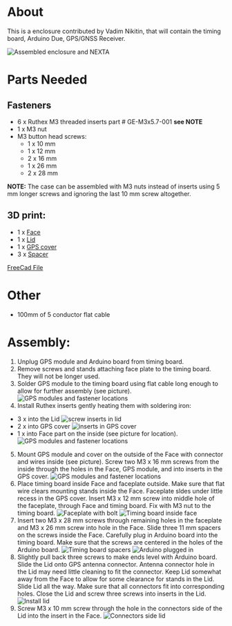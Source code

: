 # About
This is a enclosure contributed by Vadim Nikitin, that will contain the timing board, Arduino Due, GPS/GNSS Receiver.

![Assembled enclosure and NEXTA](./imgs/case_assembled.jpg)
# Parts Needed
## Fasteners
* 6 x Ruthex M3 threaded inserts part # GE-M3x5.7-001 **see NOTE**
* 1 x M3 nut
* M3 button head screws:
  * 1 x 10 mm
  * 1 x 12 mm
  * 2 x 16 mm
  * 1 x 26 mm
  * 2 x 28 mm

**NOTE:** The case can be assembled with M3 nuts instead of inserts using 5 mm longer screws and ignoring the last 10 mm screw altogether. 

## 3D print:
* 1 x [Face](./nexta_box_v6_face.stl)
* 1 x [Lid](./nexta_box_v6_lid.stl)
* 1 x [GPS cover](./nexta_box_v6_gps_cover.stl)
* 3 x [Spacer](./nexta_box_v6_spacer.stl)

[FreeCad File](./nexta_box_v6.FCStd)

# Other
* 100mm of 5 conductor flat cable


# Assembly:
1. Unplug GPS module and Arduino board from timing board.
2. Remove screws and stands attaching face plate to the timing board. They will not be longer used.
3. Solder GPS module to the timing board using flat cable long enough to allow for further assembly (see picture).
  ![GPS modules and fastener locations](./imgs/location_of_fasteners.png)
4. Install Ruthex inserts gently heating them with soldering iron:
  * 3 x into the Lid
    ![screw inserts in lid](./imgs/lid_inserts.jpg)
  * 2 x into GPS cover
    ![inserts in GPS cover](./imgs/case_assembled_gps_inserts.jpg)
  * 1 x into Face part on the inside (see picture for location).
    ![GPS modules and fastener locations](./imgs/location_of_fasteners.png)
5. Mount GPS module and cover on the outside of the Face with connector and wires inside (see picture). Screw two M3 x 16 mm screws from the inside through the holes in the Face, GPS module, and into inserts in the GPS cover.
   ![GPS modules and fastener locations](./imgs/location_of_fasteners.png) 
6. Place timing board inside Face and faceplate outside. Make sure that flat wire clears mounting stands inside the Face. Faceplate sldes under little recess in the GPS cover. Insert M3 x 12 mm screw into middle hole of the faceplate, through Face and timing board. Fix with M3 nut to the timing board.
   ![Faceplate with bolt](./imgs/install_faceplate.jpg)
   ![Timing board inside face](./imgs/timing_board_nut.jpg) 
7. Insert two M3 x 28 mm screws through remaining holes in the faceplate and M3 x 26 mm screw into hole in the Face. Slide three 11 mm spacers on the screws inside the Face. Carefully plug in Arduino board into the timing board. Make sure that the screws are centered in the holes of the Arduino board.
   ![Timing board spacers](./imgs/board_spacers.jpg)
   ![Arduino plugged in](./imgs/plug_in_arduino.jpg) 
9. Slightly pull back three screws to make ends level with Arduino board. Slide the Lid onto GPS antenna connector. Antenna connector hole in the Lid may need little cleaning to fit the connector. Keep Lid somewhat away from the Face to allow for some clearance for stands in the Lid. Slide Lid all the way. Make sure that all connectors fit into corresponding holes. Close the Lid and screw three screws into inserts in the Lid.
   ![Install lid](./imgs/install_lid.jpg)
9. Screw M3 x 10 mm screw through the hole in the connectors side of the Lid into the insert in the Face.
   ![Connectors side lid](./imgs/connectors_side_screw.jpg)
